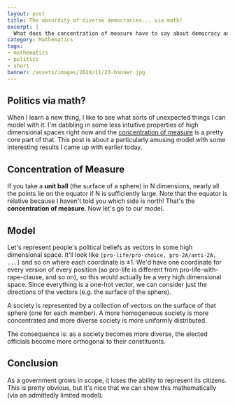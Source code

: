 ```yaml
---
layout: post
title: The absurdity of diverse democracies... via math!
excerpt: |
  What does the concentration of measure have to say about democracy and large governments?
category: Mathematics
tags:
- mathematics
- politics
- short
banner: /assets/images/2024/11/23-banner.jpg
---
```


## Politics via math?

When I learn a new thing, I like to see what sorts of unexpected things I can model with it. I'm dabbling in some less intuitive properties of high dimensional spaces right now and the [concentration of measure](https://en.wikipedia.org/wiki/Concentration_of_measure) is a pretty core part of that. This post is about a particularly amusing model with some interesting results I came up with earlier today.

## Concentration of Measure

If you take a **unit ball** (the surface of a sphere) in N dimensions, nearly all the points lie on the equator if N is sufficiently large. Note that the equator is relative because I haven't told you which side is north! That's the **concentration of measure**. Now let's go to our model.

## Model

Let's represent people's political beliefs as vectors in some high dimensional space. It'll look like `[pro-life/pro-choice, pro-2A/anti-2A, ...]` and so on where each coordinate is $\pm 1$. We'd have one coordinate for every version of every position (so pro-life is different from pro-life-with-rape-clause, and so on), so this would actually be a very high dimensional space. Since everything is a one-hot vector, we can consider just the directions of the vectors (e.g. the surface of the sphere).

A society is represented by a collection of vectors on the surface of that sphere (one for each member). A more homogeneous society is more concentrated and more diverse society is more uniformly distributed.

The consequence is: as a society becomes more diverse, the elected officials become more orthogonal to their constituents.

## Conclusion

As a government grows in scope, it loses the ability to represent its citizens. This is pretty obvious, but it's nice that we can show this mathematically (via an admittedly limited model).

